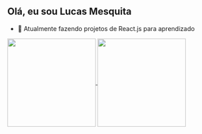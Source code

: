 ## Olá, eu sou Lucas Mesquita

- 🌱 Atualmente fazendo projetos de React.js para aprendizado

<a href="https://github.com/LucasMesquitaF/github-readme-stats">
 <img height=200 align="center" src="https://github-readme-stats-eight-gray-46.vercel.app/api?username=LucasMesquitaF&show_icons=true&theme=tokyonight&hide_border=true"/>
</a>

<a href="https://github.com/LucasMesquitaF/convoychat">
 <img height=200 align="center" src="https://github-readme-stats.vercel.app/api/top-langs/?username=LucasMesquitaF&layout=compact&show_icons=true&theme=tokyonight&langs_count=8&card_width=320&hide_border=true&count-private=true"/>
</a>



